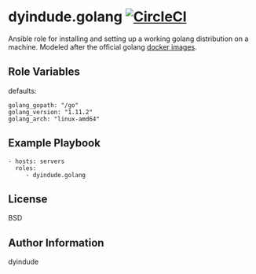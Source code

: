 dyindude.golang [![CircleCI](https://circleci.com/gh/dyindude/ansible-role-golang.svg?style=svg)](https://circleci.com/gh/dyindude/ansible-role-golang)
=========

Ansible role for installing and setting up a working golang distribution on a machine. Modeled after the official golang [docker images](https://hub.docker.com/_/golang/).

Role Variables
--------------
defaults:
```
golang_gopath: "/go"
golang_version: "1.11.2"
golang_arch: "linux-amd64"
```

Example Playbook
----------------

    - hosts: servers
      roles:
         - dyindude.golang

License
-------

BSD

Author Information
------------------

dyindude
